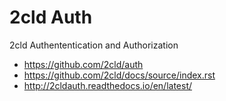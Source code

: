 # 2cld Auth

2cld Authententication and Authorization

+ https://github.com/2cld/auth
+ https://github.com/2cld/docs/source/index.rst
+ http://2cldauth.readthedocs.io/en/latest/
